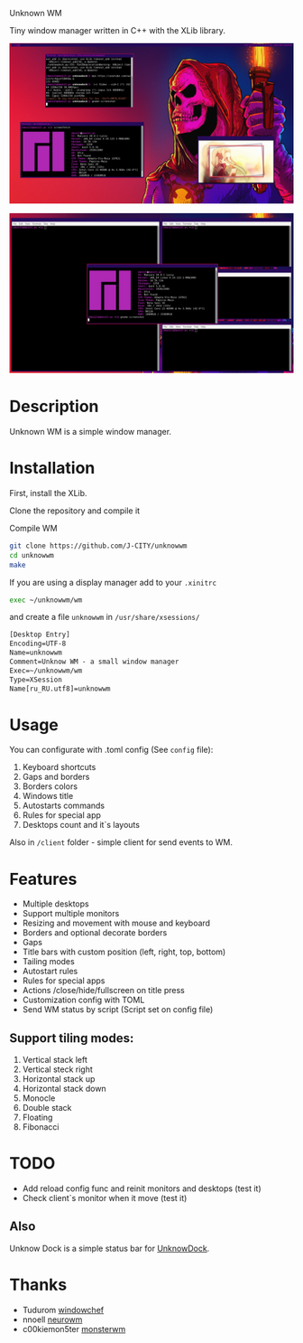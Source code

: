 
Unknown WM


Tiny window manager written in C++ with the XLib library.

![Screenshot](https://github.com/J-CITY/unknowwm/blob/master/screens/0.png)

![Screenshot](https://github.com/J-CITY/unknowwm/blob/master/screens/1.png)

# Description
Unknown WM is a simple window manager.

# Installation

First, install the XLib.

Clone the repository and compile it

Compile WM

``` bash
git clone https://github.com/J-CITY/unknowwm
cd unknowwm
make
```

If you are using a display manager add to your `.xinitrc`

```bash
exec ~/unknowwm/wm
```

and create a file `unknowwm` in `/usr/share/xsessions/`

```
[Desktop Entry]
Encoding=UTF-8
Name=unknowwm
Comment=Unknow WM - a small window manager
Exec=~/unknowwm/wm
Type=XSession
Name[ru_RU.utf8]=unknowwm
```

# Usage

You can configurate with .toml config (See `config` file):

 1. Keyboard shortcuts
 2. Gaps and borders
 3. Borders colors
 4. Windows title
 5. Autostarts commands
 6. Rules for special app
 7. Desktops count and it`s layouts

Also in `/client` folder - simple client for send events to WM.

# Features

* Multiple desktops
* Support multiple monitors
* Resizing and movement with mouse and keyboard
* Borders and optional decorate borders
* Gaps
* Title bars with custom position (left, right, top, bottom)
* Tailing modes
* Autostart rules
* Rules for special apps
* Actions /close/hide/fullscreen on title press
* Customization config with TOML
* Send WM status by script (Script set on config file)

## Support tiling modes:

 1. Vertical stack left
 2. Vertical steck right 
 3. Horizontal stack up
 4. Horizontal stack down 
 5. Monocle 
 6. Double stack
 7. Floating
 8. Fibonacci

# TODO

* Add reload config func and reinit monitors and desktops (test it)
* Check client`s monitor when it move (test it)

## Also

Unknow Dock is a simple status bar for [UnknowDock](https://github.com/J-CITY/unknowdock).

# Thanks

* Tudurom [windowchef](https://github.com/tudurom/windowchef)
* nnoell [neurowm](https://github.com/nnoell/neurowm)
* c00kiemon5ter [monsterwm](https://github.com/c00kiemon5ter/monsterwm)
